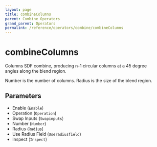 ```yaml
---
layout: page
title: combineColumns
parent: Combine Operators
grand_parent: Operators
permalink: /reference/operators/combine/combineColumns
---
```


# combineColumns

Columns SDF combine, producing n-1 circular columns at a 45 degree angles along the blend region.

Number is the number of columns.
Radius is the size of the blend region.

## Parameters

* Enable (`Enable`)
* Operation (`Operation`)
* Swap Inputs (`Swapinputs`)
* Number (`Number`)
* Radius (`Radius`)
* Use Radius Field (`Useradiusfield`)
* Inspect (`Inspect`)

